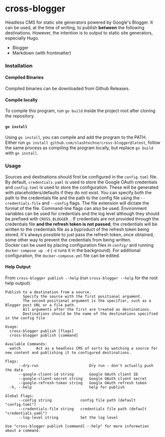 # cross-blogger  
Headless CMS for static site generators powered by Google's Blogger.
It can be used, at the time of writing, to publish **between** the following destinations. However, the intention is to output to static site generators, especially Hugo.  
- Blogger  
- Markdown (with frontmatter)  

### Installation  
#### Compiled Binaries  
Compiled binaries can be downloaded from Github Releases.  
#### Compile locally  
To compile this program, run `go build` inside the project root after cloning the repository.  
#### `go install`  
Using `go install`, you can compile and add the program to the PATH.  
Either run `go install github.com/slashtechno/cross-blogger@latest`, follow the same process as compiling the program locally, but replace `go build` with `go install`.  

### Usage  
Sources and destinations should first be configured in the `config.toml` file.  
By default, `credentials.yaml` is used to store the Google OAuth credentials and `config.toml` is used to store the configuration. These will be generated with placeholders/defaults if they do not exist. You can specify both the path to the credentials file and the path to the config file using the `--credentials-file` and `--config` flags. The file extension will dictate the format of the file. Command-line flags can also be used. Environment variables can be used for credentials and the log level although they should be prefixed with `CROSS_BLOGGER_`. If credentials are not provided through the credentials file **and the refresh token is not passed**, the credentials will be written to the credentials file as a byproduct of the refresh token being stored. It's always possible to just pass the refresh token, once obtained, some other way to prevent the credentials from being written.  
Docker can be used by placing configuration files in `config/` and running `docker compose up -d` (`-d` runs it in the background). For additional configuration, the `docker-compose.yml` file can be edited.
#### Help Output  
From `cross-blogger publish --help` (run `cross-blogger --help` for the root help output):  
```text
Publish to a destination from a source. 
        Specify the source with the first positional argument. 
        The second positional argument is the specifier, such as a Blogger post URL or a file path.
        All arguments after the first are treated as destinations.
        Destinations should be the name of the destinations specified in the config file

Usage:
  cross-blogger publish [flags]
  cross-blogger publish [command]

Available Commands:
  watch       Act as a headless CMS of sorts by watching a source for new content and publishing it to configured destinations.

Flags:
      --dry-run                       Dry run - don't actually push the data
      --google-client-id string       Google OAuth client ID
      --google-client-secret string   Google OAuth client secret
      --google-refresh-token string   Google OAuth refresh token
  -h, --help                          help for publish

Global Flags:
      --config string             config file path (default "config.toml")
      --credentials-file string   credentials file path (default "credentials.yaml")
      --log-level string          Set the log level

Use "cross-blogger publish [command] --help" for more information about a command.
```  
